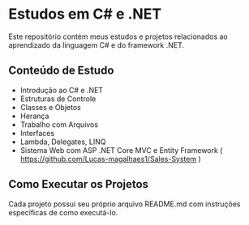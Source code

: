 # Estudos em C# e .NET

Este repositório contém meus estudos e projetos relacionados ao aprendizado da linguagem C# e do framework .NET.

## Conteúdo de Estudo

- Introdução ao C# e .NET
- Estruturas de Controle
- Classes e Objetos
- Herança
- Trabalho com Arquivos
- Interfaces
- Lambda, Delegates, LINQ
- Sistema Web com ASP .NET Core MVC e Entity Framework ( https://github.com/Lucas-magalhaes1/Sales-System )

## Como Executar os Projetos

Cada projeto possui seu próprio arquivo README.md com instruções específicas de como executá-lo.

